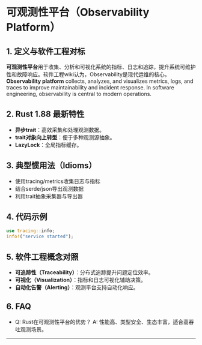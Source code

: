 # 可观测性平台（Observability Platform）

## 1. 定义与软件工程对标

**可观测性平台**用于收集、分析和可视化系统的指标、日志和追踪，提升系统可维护性和故障响应。软件工程wiki认为，Observability是现代运维的核心。
**Observability platform** collects, analyzes, and visualizes metrics, logs, and traces to improve maintainability and incident response. In software engineering, observability is central to modern operations.

## 2. Rust 1.88 最新特性

- **异步trait**：高效采集和处理观测数据。
- **trait对象向上转型**：便于多种观测源抽象。
- **LazyLock**：全局指标缓存。

## 3. 典型惯用法（Idioms）

- 使用tracing/metrics收集日志与指标
- 结合serde/json导出观测数据
- 利用trait抽象采集器与导出器

## 4. 代码示例

```rust
use tracing::info;
info!("service started");
```

## 5. 软件工程概念对照

- **可追踪性（Traceability）**：分布式追踪提升问题定位效率。
- **可视化（Visualization）**：指标和日志可视化辅助决策。
- **自动化告警（Alerting）**：观测平台支持自动化响应。

## 6. FAQ

- Q: Rust在可观测性平台的优势？
  A: 性能高、类型安全、生态丰富，适合高吞吐观测场景。

---
